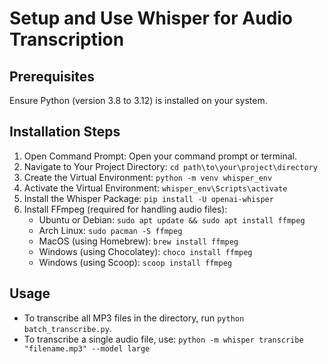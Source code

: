 # Setup and Use Whisper for Audio Transcription

## Prerequisites
Ensure Python (version 3.8 to 3.12) is installed on your system.

## Installation Steps
1. Open Command Prompt: Open your command prompt or terminal.
2. Navigate to Your Project Directory: `cd path\to\your\project\directory`
3. Create the Virtual Environment: `python -m venv whisper_env`
4. Activate the Virtual Environment: `whisper_env\Scripts\activate`
5. Install the Whisper Package: `pip install -U openai-whisper`
6. Install FFmpeg (required for handling audio files):
   - Ubuntu or Debian: `sudo apt update && sudo apt install ffmpeg`
   - Arch Linux: `sudo pacman -S ffmpeg`
   - MacOS (using Homebrew): `brew install ffmpeg`
   - Windows (using Chocolatey): `choco install ffmpeg`
   - Windows (using Scoop): `scoop install ffmpeg`

## Usage
- To transcribe all MP3 files in the directory, run `python batch_transcribe.py`.
- To transcribe a single audio file, use: `python -m whisper transcribe "filename.mp3" --model large`
